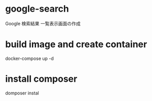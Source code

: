 # google-search
Google 検索結果 一覧表示画面の作成

# build image and create container
docker-compose up -d

# install composer 
domposer instal


